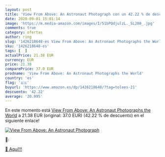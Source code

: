 ```yaml
---
layout: post
title: 'View From Above: An Astronaut Photograph con un 42.22 % de descuento'
date: 2020-09-01 15:01:14
image: 'https://m.media-amazon.com/images/I/51bPQdjulzL._SL200_.jpg'
comments: true
category: ofertas
author: ring
slug: '1426218648-es View From Above: An Astronaut Photographs the World'
sku: '1426218648-es'
tags: [  ]
actualPrice: 21.38 EUR
currency: EUR
price: 21.38
comparePrice: 37.0 EUR
prodname: 'View From Above: An Astronaut Photographs the World'
country: 'es'
flag: '🇪🇸'
buyurl: 'https://www.amazon.es/dp/1426218648/?tag=tolees-21'
descuento: '42.22'
average: '20.995'
---
```


En este momento está [View From Above: An Astronaut Photographs the World](https://www.amazon.es/dp/1426218648/?tag=tolees-21) a 21.38 EUR (original: 37.0 EUR) (42.22 %  de descuento) en el siguiente enlace!

[![View From Above: An Astronaut Photograph](https://m.media-amazon.com/images/I/51bPQdjulzL._SL200_.jpg)](https://www.amazon.es/dp/1426218648/?tag=tolees-21)

🔎:


[🛒 Aquí!!!](https://www.amazon.es/dp/1426218648/?tag=tolees-21)
